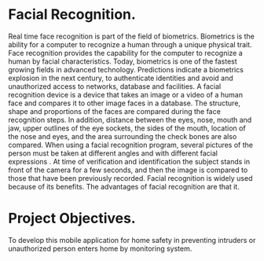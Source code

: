 # Facial Recognition.



Real time face recognition is part of the field of biometrics. Biometrics is  the  ability for a computer to  recognize a human through a unique physical trait. Face recognition provides the capability  for  the  computer  to  recognize  a  human  by  facial characteristics. Today, biometrics is one of the fastest growing fields  in  advanced  technology.  Predictions  indicate  a biometrics  explosion  in  the  next  century,  to  authenticate identities  and  avoid  and  unauthorized  access  to  networks, database and facilities. A facial recognition device is a  device  that takes an  image or  a  video  of  a human  face  and  compares  it  to other  image faces in a database. The structure, shape and proportions of the faces  are  compared  during  the  face  recognition  steps.  In addition,  distance  between  the  eyes,  nose,  mouth  and  jaw, upper  outlines  of  the  eye  sockets,  the  sides  of  the  mouth, location  of  the  nose  and  eyes,  and  the  area  surrounding  the check bones are also compared. When  using  a  facial  recognition  program,  several pictures of  the  person  must  be  taken  at  different  angles  and  with different  facial  expressions . At  time  of  verification  and identification the subject stands in front of the camera for a few seconds,  and  then  the  image  is  compared  to  those  that  have been previously recorded. Facial  recognition  is  widely  used  because  of  its  benefits. The advantages of facial recognition are that it.



# Project Objectives.

To develop this mobile application for home safety in preventing intruders or unauthorized person enters home by monitoring system. 

